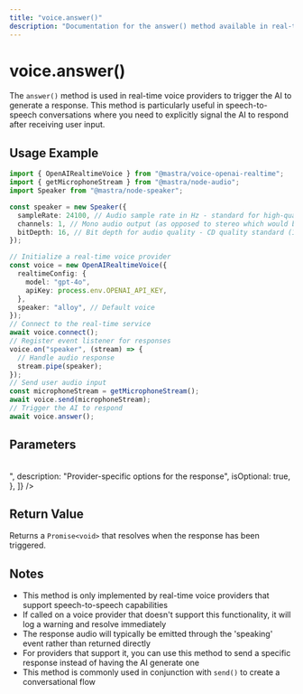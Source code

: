 ```yaml
---
title: "voice.answer()"
description: "Documentation for the answer() method available in real-time voice providers, which triggers the voice provider to generate a response."
---
```


# voice.answer()

The `answer()` method is used in real-time voice providers to trigger the AI to generate a response. This method is particularly useful in speech-to-speech conversations where you need to explicitly signal the AI to respond after receiving user input.

## Usage Example

```typescript
import { OpenAIRealtimeVoice } from "@mastra/voice-openai-realtime";
import { getMicrophoneStream } from "@mastra/node-audio";
import Speaker from "@mastra/node-speaker";

const speaker = new Speaker({
  sampleRate: 24100, // Audio sample rate in Hz - standard for high-quality audio on MacBook Pro
  channels: 1, // Mono audio output (as opposed to stereo which would be 2)
  bitDepth: 16, // Bit depth for audio quality - CD quality standard (16-bit resolution)
});

// Initialize a real-time voice provider
const voice = new OpenAIRealtimeVoice({
  realtimeConfig: {
    model: "gpt-4o",
    apiKey: process.env.OPENAI_API_KEY,
  },
  speaker: "alloy", // Default voice
});
// Connect to the real-time service
await voice.connect();
// Register event listener for responses
voice.on("speaker", (stream) => {
  // Handle audio response
  stream.pipe(speaker);
});
// Send user audio input
const microphoneStream = getMicrophoneStream();
await voice.send(microphoneStream);
// Trigger the AI to respond
await voice.answer();
```

## Parameters

<br />
<PropertiesTable
  content={[
    {
      name: "options",
      type: "Record<string, unknown>",
      description: "Provider-specific options for the response",
      isOptional: true,
    },
  ]}
/>

## Return Value

Returns a `Promise<void>` that resolves when the response has been triggered.

## Notes

- This method is only implemented by real-time voice providers that support speech-to-speech capabilities
- If called on a voice provider that doesn't support this functionality, it will log a warning and resolve immediately
- The response audio will typically be emitted through the 'speaking' event rather than returned directly
- For providers that support it, you can use this method to send a specific response instead of having the AI generate one
- This method is commonly used in conjunction with `send()` to create a conversational flow

